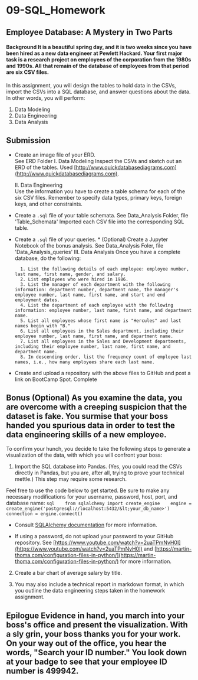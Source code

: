 # 09-SQL_Homework
## Employee Database: A Mystery in Two Parts

#### Background  It is a beautiful spring day, and it is two weeks since you have been hired as a new data engineer at Pewlett Hackard. Your first major task is a research project on employees of the corporation from the 1980s and 1990s. All that remain of the database of employees from that period are six CSV files.  

In this assignment, you will design the tables to hold data in the CSVs, import the CSVs into a SQL database, and answer questions about the data. In other words, you will perform:  

1. Data Modeling  
2. Data Engineering  
3. Data Analysis 
 
## Submission  

* Create an image file of your ERD.  
    See ERD Folder
    I. Data Modeling  Inspect the CSVs and sketch out an ERD of the tables. 
        Used [http://www.quickdatabasediagrams.com](http://www.quickdatabasediagrams.com).  

    II. Data Engineering  
        Use the information you have to create a table schema for each of the six CSV files. Remember to specify data types, primary keys, foreign keys, and other constraints. 


* Create a `.sql` file of your table schemata. 
    See Data_Analysis Folder, file  'Table_Schemata'
        Imported each CSV file into the corresponding SQL table. 


* Create a `.sql` file of your queries.  * (Optional) Create a Jupyter Notebook of the bonus analysis. 
    See Data_Analysis Foler, file 'Data_Analysis_queries'
    III. Data Analysis  Once you have a complete database, do the following:  

        1. List the following details of each employee: employee number, last name, first name, gender, and salary.  
        2. List employees who were hired in 1986.  
        3. List the manager of each department with the following information: department number, department name, the manager's employee number, last name, first name, and start and end employment dates.  
        4. List the department of each employee with the following information: employee number, last name, first name, and department name.  
        5. List all employees whose first name is "Hercules" and last names begin with "B."  
        6. List all employees in the Sales department, including their employee number, last name, first name, and department name.  
        7. List all employees in the Sales and Development departments, including their employee number, last name, first name, and department name.  
        8. In descending order, list the frequency count of employee last names, i.e., how many employees share each last name.


* Create and upload a repository with the above files to GitHub and post a link on BootCamp Spot.
    Complete


## Bonus (Optional)  As you examine the data, you are overcome with a creeping suspicion that the dataset is fake. You surmise that your boss handed you spurious data in order to test the data engineering skills of a new employee. 

To confirm your hunch, you decide to take the following steps to generate a visualization of the data, with which you will confront your boss:  
1. Import the SQL database into Pandas. (Yes, you could read the CSVs directly in Pandas, but you are, after all, trying to prove your technical mettle.) This step may require some research. 

Feel free to use the code below to get started. Be sure to make any necessary modifications for your username, password, host, port, and database name:     ```sql    from sqlalchemy import create_engine    engine = create_engine('postgresql://localhost:5432/&lt;your_db_name>')    connection = engine.connect()    ```  

* Consult [SQLAlchemy documentation](https://docs.sqlalchemy.org/en/latest/core/engines.html#postgresql) for more information.  

* If using a password, do not upload your password to your GitHub repository. See [https://www.youtube.com/watch?v=2uaTPmNvH0I](https://www.youtube.com/watch?v=2uaTPmNvH0I) and [https://martin-thoma.com/configuration-files-in-python/](https://martin-thoma.com/configuration-files-in-python/) for more information.  

2. Create a bar chart of average salary by title.  

3. You may also include a technical report in markdown format, in which you outline the data engineering steps taken in the homework assignment.  

## Epilogue  Evidence in hand, you march into your boss's office and present the visualization. With a sly grin, your boss thanks you for your work. On your way out of the office, you hear the words, "Search your ID number." You look down at your badge to see that your employee ID number is 499942.